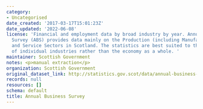 ```yaml
---
category:
- Uncategorised
date_created: '2017-03-17T15:01:23Z'
date_updated: '2022-06-08'
license: 'Financial and employment data by broad industry by year. Annual Business
  Survey (ABS) provides data mainly on the Production (including Manufacturing), Construction
  and Service Sectors in Scotland. The statistics are best suited to the analysis
  of individual industries rather than the economy as a whole. '
maintainer: Scottish Government
notes: <p>manual extraction</p>
organization: Scottish Government
original_dataset_link: http://statistics.gov.scot/data/annual-business-survey
records: null
resources: []
schema: default
title: Annual Business Survey
---
```

